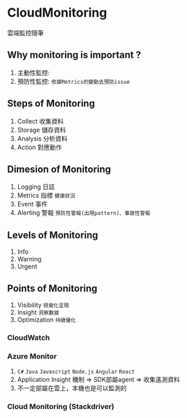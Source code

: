 # CloudMonitoring
雲端監控隨筆
## Why monitoring is important ?
1. 主動性監控: 
2. 預防性監控: `依據Metrics的變動去預防issue`
## Steps of Monitoring
1. Collect 收集資料
2. Storage 儲存資料
3. Analysis 分析資料
4. Action 對應動作
## Dimesion of Monitoring
1. Logging 日誌
2. Metrics 指標 `健康狀況`
3. Event 事件 
4. Alerting 警報 `預防性警報(出現pattern)、事故性警報`
## Levels of Monitoring
1. Info
2. Warning
3. Urgent
## Points of Monitoring
1. Visibility `視覺化呈現`
2. Insight `洞察數據`
3. Optimization `持續優化`

### CloudWatch
### Azure Monitor
1. `C#` `Java` `Javascript` `Node.js` `Angular` `React`
2. Application Insight 機制 => SDK部屬agent => 收集遙測資料
3. 不一定部屬在雲上，本機也是可以監測的
### Cloud Monitoring (Stackdriver)
